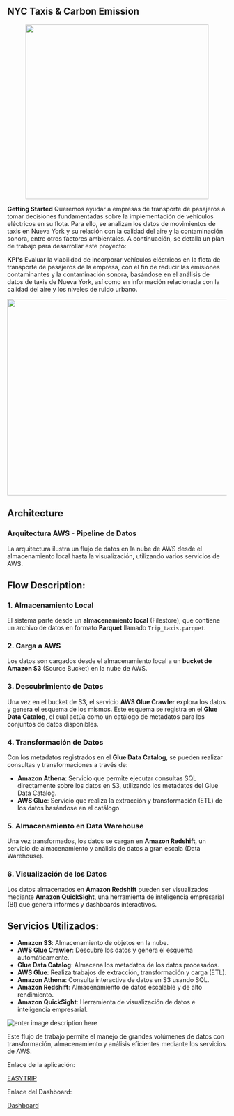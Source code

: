 
## ****NYC Taxis & Carbon Emission**** 

<p align="center">
<img src="https://i.postimg.cc/TYqKBYWV/Screenshot-2024-09-24-at-22-13-51.png", height="400px", width="420px">
<br/>
</p>

**Getting Started**
Queremos ayudar a empresas de transporte de pasajeros a tomar decisiones fundamentadas sobre la implementación de vehículos eléctricos en su flota. Para ello, se analizan los datos de movimientos de taxis en Nueva York y su relación con la calidad del aire y la contaminación sonora, entre otros factores ambientales. A continuación, se detalla un plan de trabajo para desarrollar este proyecto:

**KPI's** Evaluar la viabilidad de incorporar vehículos eléctricos en la flota de transporte de pasajeros de la empresa, con el fin de reducir las emisiones contaminantes y la contaminación sonora, basándose en el análisis de datos de taxis de Nueva York, así como en información relacionada con la calidad del aire y los niveles de ruido urbano.

<p align="center">
<img src="https://i.postimg.cc/90yDmcgj/Screenshot-2024-09-25-at-14-26-16.png", height="450px", width="600px">
<br/>
</p>

## Architecture
### Arquitectura AWS - Pipeline de Datos
La arquitectura ilustra un flujo de datos en la nube de AWS desde el almacenamiento local hasta la visualización, utilizando varios servicios de AWS.

## Flow Description:

### 1. Almacenamiento Local
El sistema parte desde un **almacenamiento local** (Filestore), que contiene un archivo de datos en formato **Parquet** llamado `Trip_taxis.parquet`.

### 2. Carga a AWS
Los datos son cargados desde el almacenamiento local a un **bucket de Amazon S3** (Source Bucket) en la nube de AWS.

### 3. Descubrimiento de Datos
Una vez en el bucket de S3, el servicio **AWS Glue Crawler** explora los datos y genera el esquema de los mismos. Este esquema se registra en el **Glue Data Catalog**, el cual actúa como un catálogo de metadatos para los conjuntos de datos disponibles.

### 4. Transformación de Datos
Con los metadatos registrados en el **Glue Data Catalog**, se pueden realizar consultas y transformaciones a través de:
- **Amazon Athena**: Servicio que permite ejecutar consultas SQL directamente sobre los datos en S3, utilizando los metadatos del Glue Data Catalog.
- **AWS Glue**: Servicio que realiza la extracción y transformación (ETL) de los datos basándose en el catálogo.

### 5. Almacenamiento en Data Warehouse
Una vez transformados, los datos se cargan en **Amazon Redshift**, un servicio de almacenamiento y análisis de datos a gran escala (Data Warehouse).

### 6. Visualización de los Datos
Los datos almacenados en **Amazon Redshift** pueden ser visualizados mediante **Amazon QuickSight**, una herramienta de inteligencia empresarial (BI) que genera informes y dashboards interactivos.

## Servicios Utilizados:

- **Amazon S3**: Almacenamiento de objetos en la nube.
- **AWS Glue Crawler**: Descubre los datos y genera el esquema automáticamente.
- **Glue Data Catalog**: Almacena los metadatos de los datos procesados.
- **AWS Glue**: Realiza trabajos de extracción, transformación y carga (ETL).
- **Amazon Athena**: Consulta interactiva de datos en S3 usando SQL.
- **Amazon Redshift**: Almacenamiento de datos escalable y de alto rendimiento.
- **Amazon QuickSight**: Herramienta de visualización de datos e inteligencia empresarial.

![enter image description here](https://i.postimg.cc/HWMc4tYP/Whats-App-Image-2024-09-20-at-15-49-12.jpg)

Este flujo de trabajo permite el manejo de grandes volúmenes de datos con transformación, almacenamiento y análisis eficientes mediante los servicios de AWS.

Enlace de la aplicación:

[EASYTRIP](https://pftaxisny-p2yxafytih7czw8pe5xygj.streamlit.app/)

Enlace del Dashboard:

[Dashboard](https://us-east-1.quicksight.aws.amazon.com/sn/dashboards/c2d87f9c-9348-4c42-b40e-c1fcea04fc71/sheets/c2d87f9c-9348-4c42-b40e-c1fcea04fc71_1800b16a-6f64-4519-bf7b-c4de47fef04c)

